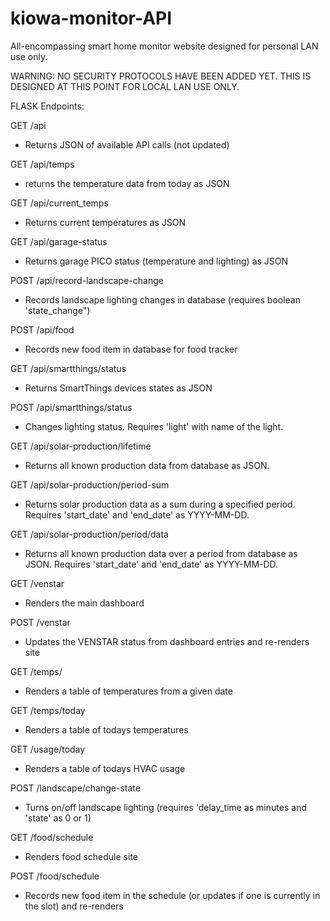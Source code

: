 # kiowa-monitor-API

All-encompassing smart home monitor website designed for personal LAN use only. 

WARNING: NO SECURITY PROTOCOLS HAVE BEEN ADDED YET. THIS IS DESIGNED AT THIS POINT FOR LOCAL LAN USE ONLY.

FLASK Endpoints:

GET /api
* Returns JSON of available API calls (not updated)

GET /api/temps
* returns the temperature data from today as JSON

GET /api/current_temps
* Returns current temperatures as JSON

GET /api/garage-status
* Returns garage PICO status (temperature and lighting) as JSON

POST /api/record-landscape-change
* Records landscape lighting changes in database (requires boolean 'state_change")

POST /api/food
* Records new food item in database for food tracker

GET /api/smartthings/status
* Returns SmartThings devices states as JSON

POST /api/smartthings/status
* Changes lighting status. Requires 'light' with name of the light.

GET /api/solar-production/lifetime
* Returns all known production data from database as JSON.

GET /api/solar-production/period-sum
* Returns solar production data as a sum during a specified period. Requires 'start_date' and 'end_date' as YYYY-MM-DD.

GET /api/solar-production/period/data
* Returns all known production data over a period from database as JSON. Requires 'start_date' and 'end_date' as YYYY-MM-DD.

GET /venstar
* Renders the main dashboard

POST /venstar
* Updates the VENSTAR status from dashboard entries and re-renders site

GET /temps/<YYYY-MM-DD>
* Renders a table of temperatures from a given date

GET /temps/today
* Renders a table of todays temperatures

GET /usage/today
* Renders a table of todays HVAC usage

POST /landscape/change-state
* Turns on/off landscape lighting (requires 'delay_time as minutes and 'state' as 0 or 1)

GET /food/schedule
* Renders food schedule site

POST /food/schedule
* Records new food item in the schedule (or updates if one is currently in the slot) and re-renders
